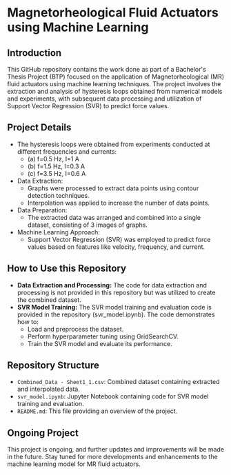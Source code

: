 <!DOCTYPE html>
<html>
<head>
</head>
<body>
  <div class="content">
    <h1>Magnetorheological Fluid Actuators using Machine Learning</h1>
    <h2>Introduction</h2>
    <p>
      This GitHub repository contains the work done as part of a Bachelor's Thesis Project (BTP) focused on the application of Magnetorheological (MR) fluid actuators using machine learning techniques. The project involves the extraction and analysis of hysteresis loops obtained from numerical models and experiments, with subsequent data processing and utilization of Support Vector Regression (SVR) to predict force values.
    </p>
    <h2>Project Details</h2>
    <ul>
      <li>The hysteresis loops were obtained from experiments conducted at different frequencies and currents:
        <ul>
          <li>(a) f=0.5 Hz, I=1 A</li>
          <li>(b) f=1.5 Hz, I=0.3 A</li>
          <li>(c) f=3.5 Hz, I=0.6 A</li>
        </ul>
      </li>
      <li>Data Extraction:
        <ul>
          <li>Graphs were processed to extract data points using contour detection techniques.</li>
          <li>Interpolation was applied to increase the number of data points.</li>
        </ul>
      </li>
      <li>Data Preparation:
        <ul>
          <li>The extracted data was arranged and combined into a single dataset, consisting of 3 images of graphs.</li>
        </ul>
      </li>
      <li>Machine Learning Approach:
        <ul>
          <li>Support Vector Regression (SVR) was employed to predict force values based on features like velocity, frequency, and current.</li>
        </ul>
      </li>
    </ul>
    <h2>How to Use this Repository</h2>
    <ul>
      <li><strong>Data Extraction and Processing:</strong> The code for data extraction and processing is not provided in this repository but was utilized to create the combined dataset.</li>
      <li><strong>SVR Model Training:</strong> The SVR model training and evaluation code is provided in the repository (svr_model.ipynb). The code demonstrates how to:
        <ul>
          <li>Load and preprocess the dataset.</li>
          <li>Perform hyperparameter tuning using GridSearchCV.</li>
          <li>Train the SVR model and evaluate its performance.</li>
        </ul>
      </li>
    </ul>
    <h2>Repository Structure</h2>
    <ul>
      <li><code>Combined_Data - Sheet1_1.csv</code>: Combined dataset containing extracted and interpolated data.</li>
      <li><code>svr_model.ipynb</code>: Jupyter Notebook containing code for SVR model training and evaluation.</li>
      <li><code>README.md</code>: This file providing an overview of the project.</li>
    </ul>
    <h2>Ongoing Project</h2>
    <p>
      This project is ongoing, and further updates and improvements will be made in the future. Stay tuned for more developments and enhancements to the machine learning model for MR fluid actuators.
    </p>
  </div>
</body>
</html>
